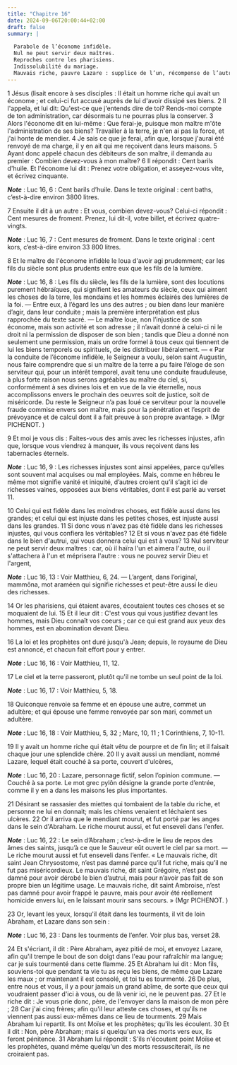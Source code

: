 ```yaml
---
title: "Chapitre 16"
date: 2024-09-06T20:00:44+02:00
draft: false
summary: |
  
  Parabole de l’économe infidèle.
  Nul ne peut servir deux maîtres.
  Reproches contre les pharisiens.
  Indissolubilité du mariage.
  Mauvais riche, pauvre Lazare : supplice de l’un, récompense de l’autre.
---
```



1 Jésus (lisait encore à ses disciples : Il était un homme riche qui avait un économe ; et celui-ci fut accusé auprès de lui d'avoir dissipé ses biens. 2 Il l'appela, et lui dit: Qu'est-ce que j'entends dire de toi? Rends-moi compte de ton administration, car désormais tu ne pourras plus la conserver. 3 Alors l'économe dit en lui-même : Que ferai-je, puisque mon maître m'ôte l'administration de ses biens? Travailler à la terre, je n'en ai pas la force, et j'ai honte de mendier. 4 Je sais ce que je ferai, afin que, lorsque j'aurai été renvoyé de ma charge, il y en ait qui me reçoivent dans leurs maisons. 5 Ayant donc appelé chacun des débiteurs de son maître, il demanda au premier : Combien devez-vous à mon maître? 6 Il répondit : Cent barils d'huile. Et l'économe lui dit : Prenez votre obligation, et asseyez-vous vite, et écrivez cinquante.

***Note*** :  Luc 16, 6 : Cent barils d’huile. Dans le texte original : cent baths, c’est-à-dire environ 3800 litres.

7 Ensuite il dit à un autre : Et vous, combien devez-vous? Celui-ci répondit : Cent mesures de froment. Prenez, lui dit-il, votre billet, et écrivez quatre-vingts.

***Note*** :  Luc 16, 7 : Cent mesures de froment. Dans le texte original : cent kors, c’est-à-dire environ 33 800 litres.

8 Et le maître de l'économe infidèle le loua d'avoir agi prudemment; car les fils du siècle sont plus prudents entre eux que les fils de la lumière.

***Note*** :  Luc 16, 8 : Les fils du siècle, les fils de la lumière, sont des locutions purement hébraïques, qui signifient les amateurs du siècle, ceux qui aiment les choses de la terre, les mondains et les hommes éclairés des lumières de la foi. ― Entre eux, à l’égard les uns des autres ; ou bien dans leur manière d’agir, dans leur conduite ; mais la première interprétation est plus rapprochée du texte sacré. ― Le maître loue, non l’injustice de son économe, mais son activité et son adresse ; il n’avait donné à celui-ci ni le droit ni la permission de disposer de son bien ; tandis que Dieu a donné non seulement une permission, mais un ordre formel à tous ceux qui tiennent de lui les biens temporels ou spirituels, de les distribuer libéralement. ― « Par la conduite de l’économe infidèle, le Seigneur a voulu, selon saint Augustin, nous faire comprendre que si un maître de la terre a pu faire l’éloge de son serviteur qui, pour un intérêt temporel, avait tenu une conduite frauduleuse, à plus forte raison nous serons
agréables au maître du ciel, si, conformément à ses divines lois et en vue de la vie éternelle, nous accomplissons envers le prochain des oeuvres soit de justice, soit de miséricorde. Du reste le Seigneur n’a pas loué ce serviteur pour la nouvelle fraude commise envers son maître, mais pour la pénétration et l’esprit de prévoyance et de calcul dont il a fait preuve à son propre avantage. » (Mgr PICHENOT. )

9 Et moi je vous dis : Faites-vous des amis avec les richesses injustes, afin que, lorsque vous viendrez à manquer, ils vous reçoivent dans les tabernacles éternels.

***Note*** :  Luc 16, 9 : Les richesses injustes sont ainsi appelées, parce qu’elles sont souvent mal acquises ou mal employées. Mais, comme en hébreu le même mot signifie vanité et iniquité, d’autres croient qu’il s’agit ici de richesses vaines, opposées aux biens véritables, dont il est parlé au verset 11.


10 Celui qui est fidèle dans les moindres choses, est fidèle aussi dans les grandes; et celui qui est injuste dans les petites choses, est injuste aussi dans les grandes. 11 Si donc vous n'avez pas été fidèle dans les richesses injustes, qui vous confiera les véritables? 12 Et si vous n'avez pas été fidèle dans le bien d'autrui, qui vous donnera celui qui est à vous? 13 Nul serviteur ne peut servir deux maîtres : car, où il haïra l'un et aimera l'autre, ou il s'attachera à l'un et méprisera l'autre : vous ne pouvez servir Dieu et l'argent,

***Note*** :  Luc 16, 13 : Voir Matthieu, 6, 24. ― L’argent, dans l’original, mammôna, mot araméen qui signifie richesses et peut-être aussi le dieu des richesses.


14 Or les pharisiens, qui étaient avares, écoutaient toutes ces choses et se moquaient de lui. 15 Et il leur dit : C'est vous qui vous justifiez devant les hommes, mais Dieu connaît vos coeurs ; car ce qui est grand aux yeux des hommes, est en abomination devant Dieu.


16 La loi et les prophètes ont duré jusqu'à Jean; depuis, le royaume de Dieu est annoncé, et chacun fait effort pour y entrer.

***Note*** :  Luc 16, 16 : Voir Matthieu, 11, 12.


17 Le ciel et la terre passeront, plutôt qu'il ne tombe un seul point de la loi.

***Note*** :  Luc 16, 17 : Voir Matthieu, 5, 18.


18 Quiconque renvoie sa femme et en épouse une autre, commet un adultère; et qui épouse une femme renvoyée par son mari, commet un adultère.

***Note*** :  Luc 16, 18 : Voir Matthieu, 5, 32 ; Marc, 10, 11 ; 1 Corinthiens, 7, 10-11.


19 Il y avait un homme riche qui était vêtu de pourpre et de fin lin; et il faisait chaque jour une splendide chère. 20 Il y avait aussi un mendiant, nommé Lazare, lequel était couché à sa porte, couvert d'ulcères,

***Note*** :  Luc 16, 20 : Lazare, personnage fictif, selon l’opinion commune. ― Couché à sa porte. Le mot grec pylôn désigne la grande porte d’entrée, comme il y en a dans les maisons les plus importantes.

21 Désirant se rassasier des miettes qui tombaient de la table du riche, et personne ne lui en donnait; mais les chiens venaient et léchaient ses ulcères. 22 Or il arriva que le mendiant mourut, et fut porté par les anges dans le sein d'Abraham. Le riche mourut aussi, et fut enseveli dans l'enfer.

***Note*** :  Luc 16, 22 : Le sein d’Abraham ; c’est-à-dire le lieu de repos des âmes des saints, jusqu’à ce que le Sauveur eût ouvert le ciel par sa mort. ― Le riche mourut aussi et fut enseveli dans l’enfer. « Le mauvais riche, dit saint Jean Chrysostome, n’est pas damné parce qu’il fut riche, mais qu’il ne fut pas miséricordieux. Le mauvais riche, dit saint Grégoire, n’est pas damné pour avoir dérobé le bien d’autrui, mais pour n’avoir pas fait de son propre bien un légitime usage. Le mauvais riche, dit saint Ambroise, n’est pas damné pour avoir frappé le pauvre, mais pour avoir été réellement homicide envers lui, en le laissant mourir sans secours. » (Mgr PICHENOT. )

23 Or, levant les yeux, lorsqu'il était dans les tourments, il vit de loin Abraham, et Lazare dans son sein :

***Note*** :  Luc 16, 23 : Dans les tourments de l’enfer. Voir plus bas, verset 28.

24 Et s'écriant, il dit : Père Abraham, ayez pitié de moi, et envoyez Lazare, afin qu'il trempe le bout de son doigt dans l'eau pour rafraîchir ma langue; car je suis tourmenté dans cette flamme. 25 Et Abraham lui dit : Mon fils, souviens-toi que pendant ta vie tu as reçu les biens, de même que Lazare les maux ; or maintenant il est consolé, et toi tu es tourmenté. 26 De plus, entre nous et vous, il y a pour jamais un grand abîme, de sorte que ceux qui voudraient passer d'ici à vous, ou de là venir ici, ne le peuvent pas. 27 Et le riche dit : Je vous prie donc, père, de l'envoyer dans la maison de mon père ; 28 Car j'ai cinq frères; afin qu'il leur atteste ces choses, et qu'ils ne viennent pas aussi eux-mêmes dans ce lieu de tourments. 29 Mais Abraham lui repartit. Ils ont Moïse et les prophètes; qu'ils les écoulent. 30 Et il dit : Non, père Abraham; mais si quelqu'un va des morts vers eux, ils feront pénitence. 31 Abraham lui répondit : S'ils n'écoutent point Moïse et les prophètes, quand même quelqu'un des morts
ressusciterait, ils ne croiraient pas.

